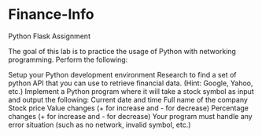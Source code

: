 # Finance-Info
Python Flask Assignment


The goal of this lab is to practice the usage of Python with networking programming. Perform the following:

Setup your Python development environment
Research to find a set of python API that you can use to retrieve financial data. (Hint: Google, Yahoo, etc.)
Implement a Python program where it will take a stock symbol as input and output the following:
Current date and time
Full name of the company
Stock price
Value changes (+ for increase and - for decrease)
Percentage changes (+ for increase and - for decrease)
Your program must handle any error situation (such as no network, invalid symbol, etc.)
